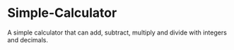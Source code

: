 # Simple-Calculator
A simple calculator that can add, subtract, multiply and divide with integers and decimals.
